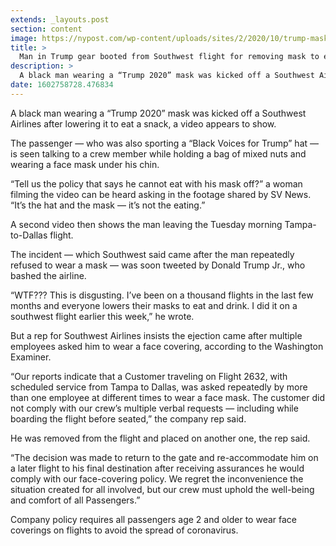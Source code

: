 ```yaml
--- 
extends: _layouts.post 
section: content 
image: https://nypost.com/wp-content/uploads/sites/2/2020/10/trump-mask-e1602696836948.jpg?quality=90&strip=all&w=1200 
title: > 
  Man in Trump gear booted from Southwest flight for removing mask to eat 
description: > 
  A black man wearing a “Trump 2020” mask was kicked off a Southwest Airlines after lowering it to eat a snack, a video appears to show.The passenger — who was also sporting a “Black Voices for Trump” hat — is seen talking to a crew member while holding a bag of mixed nuts and wearing a face mask under his chin.“It’s the hat and the mask — it’s not the eating.”A second video then shows the man leaving the Tuesday morning Tampa-to-Dallas flight.The incident — which Southwest said came after the man repeatedly refused to wear a mask — was soon tweeted by Donald Trump Jr., who bashed the airline.I did it on a southwest flight earlier this week,” he wrote. 
date: 1602758728.476834 
--- 
```

A black man wearing a “Trump 2020” mask was kicked off a Southwest Airlines after lowering it to eat a snack, a video appears to show.

The passenger — who was also sporting a “Black Voices for Trump” hat — is seen talking to a crew member while holding a bag of mixed nuts and wearing a face mask under his chin.

“Tell us the policy that says he cannot eat with his mask off?” a woman filming the video can be heard asking in the footage shared by SV News. “It’s the hat and the mask — it’s not the eating.”

A second video then shows the man leaving the Tuesday morning Tampa-to-Dallas flight.

The incident — which Southwest said came after the man repeatedly refused to wear a mask — was soon tweeted by Donald Trump Jr., who bashed the airline.

“WTF??? This is disgusting. I’ve been on a thousand flights in the last few months and everyone lowers their masks to eat and drink. I did it on a southwest flight earlier this week,” he wrote.

But a rep for Southwest Airlines insists the ejection came after multiple employees asked him to wear a face covering, according to the Washington Examiner.

“Our reports indicate that a Customer traveling on Flight 2632, with scheduled service from Tampa to Dallas, was asked repeatedly by more than one employee at different times to wear a face mask. The customer did not comply with our crew’s multiple verbal requests — including while boarding the flight before seated,” the company rep said.

He was removed from the flight and placed on another one, the rep said.

“The decision was made to return to the gate and re-accommodate him on a later flight to his final destination after receiving assurances he would comply with our face-covering policy. We regret the inconvenience the situation created for all involved, but our crew must uphold the well-being and comfort of all Passengers.”

Company policy requires all passengers age 2 and older to wear face coverings on flights to avoid the spread of coronavirus.